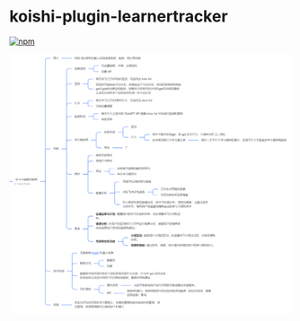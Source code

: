 # koishi-plugin-learnertracker

[![npm](https://img.shields.io/npm/v/koishi-plugin-learnertracker?style=flat-square)](https://www.npmjs.com/package/koishi-plugin-learnertracker)

![RoadMap](docs/f6902c3c1438fbbae8d8f69880f5499c_.png)
